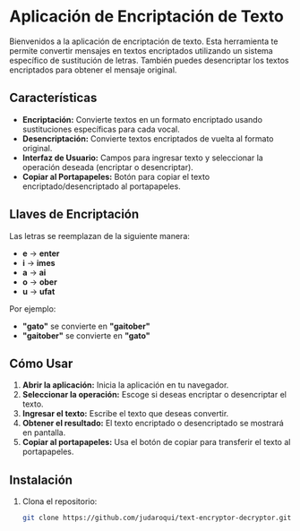 # Aplicación de Encriptación de Texto

Bienvenidos a la aplicación de encriptación de texto. Esta herramienta te permite convertir mensajes en textos encriptados utilizando un sistema específico de sustitución de letras. También puedes desencriptar los textos encriptados para obtener el mensaje original.



## Características

- **Encriptación:** Convierte textos en un formato encriptado usando sustituciones específicas para cada vocal.
- **Desencriptación:** Convierte textos encriptados de vuelta al formato original.
- **Interfaz de Usuario:** Campos para ingresar texto y seleccionar la operación deseada (encriptar o desencriptar).
- **Copiar al Portapapeles:** Botón para copiar el texto encriptado/desencriptado al portapapeles.


## Llaves de Encriptación

Las letras se reemplazan de la siguiente manera:
- **e** → **enter**
- **i** → **imes**
- **a** → **ai**
- **o** → **ober**
- **u** → **ufat**

Por ejemplo:
- **"gato"** se convierte en **"gaitober"**
- **"gaitober"** se convierte en **"gato"**

## Cómo Usar

1. **Abrir la aplicación:** Inicia la aplicación en tu navegador.
2. **Seleccionar la operación:** Escoge si deseas encriptar o desencriptar el texto.
3. **Ingresar el texto:** Escribe el texto que deseas convertir.
4. **Obtener el resultado:** El texto encriptado o desencriptado se mostrará en pantalla.
5. **Copiar al portapapeles:** Usa el botón de copiar para transferir el texto al portapapeles.

## Instalación

1. Clona el repositorio:
   ```bash
   git clone https://github.com/judaroqui/text-encryptor-decryptor.git